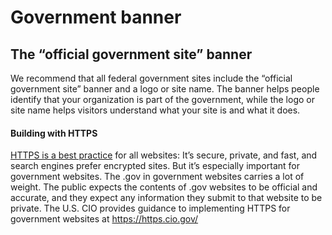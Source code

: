 # Government banner

## The “official government site” banner

<p>We recommend that all federal government sites include the “official government site” banner and a logo or site name. The banner helps people identify that your organization is part of the government, while the logo or site name helps visitors understand what your site is and what it does.</p>
<h4>Building with HTTPS</h4>
<p><a href="https://18f.gsa.gov/2014/11/13/why-we-use-https-in-every-gov-website-we-make/">HTTPS is a best practice</a> for all websites: It’s secure, private, and fast, and search engines prefer encrypted sites. But it’s especially important for government websites. The .gov in government websites carries a lot of weight. The public expects the contents of .gov websites to be official and accurate, and they expect any information they submit to that website to be private. The U.S. CIO provides guidance to implementing HTTPS for government websites at <a href="https://https.cio.gov/">https://https.cio.gov/</a></p>